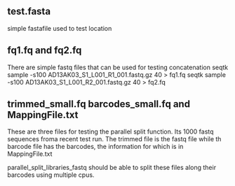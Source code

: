 ## test.fasta
simple fastafile used to test location

## fq1.fq and fq2.fq
There are simple fastq files that can be used for testing concatenation
    seqtk sample -s100 AD13AK03_S1_L001_R1_001.fastq.gz 40 > fq1.fq
    seqtk sample -s100 AD13AK03_S1_L001_R2_001.fastq.gz 40 > fq2.fq
    

## trimmed_small.fq barcodes_small.fq and MappingFile.txt
These are three files for testing the parallel split function.
Its 1000 fastq sequences froma recent test run. The trimmed file is the fastq file while
th barcode file has the barcodes, the information for which is in MappingFile.txt
 
parallel_split_libraries_fastq should be able to split these files along their barcodes
using multiple cpus.